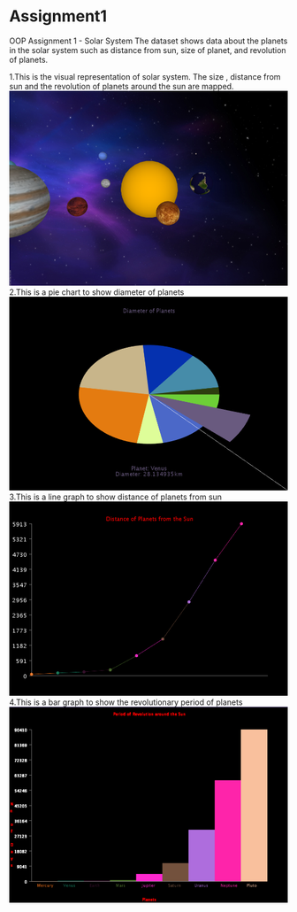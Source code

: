 # Assignment1
OOP Assignment 1 - Solar System
The dataset shows data about the planets in the solar system such as distance from sun, size of planet, and revolution of planets.

1.This is the visual representation of solar system. The size , distance from sun and the revolution of planets around the sun are mapped.
![Alt text](https://github.com/C14484542/Assignment1/blob/master/data/0.png)
2.This is a pie chart to show diameter of planets
![Alt text](https://github.com/C14484542/Assignment1/blob/master/data/1.png)
3.This is a line graph to show distance of planets from sun
![Alt text](https://github.com/C14484542/Assignment1/blob/master/data/2.png)
4.This is a bar graph to show the revolutionary period of planets
![Alt text](https://github.com/C14484542/Assignment1/blob/master/data/3.png)
